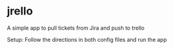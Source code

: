 jrello
======

A simple app to pull tickets from Jira and push to trello

Setup:
Follow the directions in both config files and run the app


